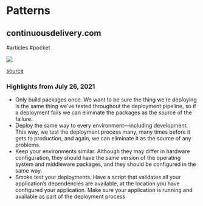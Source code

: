 # Patterns

## continuousdelivery.com

#articles
#pocket

![](https://readwise-assets.s3.amazonaws.com/static/images/article3.5c705a01b476.png)

[source](https://continuousdelivery.com/implementing/patterns)

### Highlights from July 26, 2021

- Only build packages once. We want to be sure the thing we’re deploying is the same thing we’ve tested throughout the deployment pipeline, so if a deployment fails we can eliminate the packages as the source of the failure.
- Deploy the same way to every environment—including development. This way, we test the deployment process many, many times before it gets to production, and again, we can eliminate it as the source of any problems.
- Keep your environments similar. Although they may differ in hardware configuration, they should have the same version of the operating system and middleware packages, and they should be configured in the same way.
- Smoke test your deployments. Have a script that validates all your application’s dependencies are available, at the location you have configured your application. Make sure your application is running and available as part of the deployment process.
